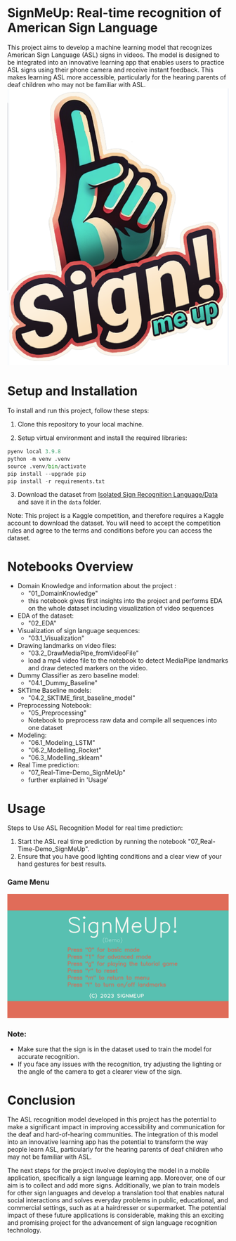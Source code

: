 
# SignMeUp: Real-time recognition of American Sign Language

This project aims to develop a machine learning model that recognizes American Sign Language (ASL) signs in videos. The model is designed to be integrated into an innovative learning app that enables users to practice ASL signs using their phone camera and receive instant feedback. This makes learning ASL more accessible, particularly for the hearing parents of deaf children who may not be familiar with ASL.
![image](./images/SignMeUp_Logo.png)
# Setup and Installation

To install and run this project, follow these steps:

1. Clone this repository to your local machine.

2. Setup virtual environment and install the required libraries:

```python
pyenv local 3.9.8
python -m venv .venv
source .venv/bin/activate
pip install --upgrade pip
pip install -r requirements.txt
```

3. Download the dataset from [Isolated Sign Recognition Language/Data](https://www.kaggle.com/competitions/asl-signs/data) and save it in the `data` folder.

Note: This project is a Kaggle competition, and therefore requires a Kaggle account to download the dataset. You will need to accept the competition rules and agree to the terms and conditions before you can access the dataset.

# Notebooks Overview
* Domain Knowledge and information about the project : 
  * "01_DomainKnowledge"
  * this notebook gives first insights into the project and performs EDA on the whole dataset including visualization of video sequences
* EDA of the dataset:
  * "02_EDA"
* Visualization of sign language sequences:
  * "03.1_Visualization"
* Drawing landmarks on video files: 
  * "03.2_DrawMediaPipe_fromVideoFile"
  * load a mp4 video file to the notebook to detect MediaPipe landmarks and draw detected markers on the video. 
* Dummy Classifier as zero baseline model:
  * "04.1_Dummy_Baseline"
* SKTime Baseline models:
  * "04.2_SKTIME_first_baseline_model"
* Preprocessing Notebook: 
  * "05_Preprocessing"
  * Notebook to preprocess raw data and compile all sequences into one dataset 
* Modeling: 
  * "06.1_Modeling_LSTM"
  * "06.2_Modelling_Rocket"
  * "06.3_Modelling_sklearn"
* Real Time prediction: 
  * "07_Real-Time-Demo_SignMeUp"
  * further explained in 'Usage'

# Usage 

Steps to Use ASL Recognition Model for real time prediction:

1. Start the ASL real time prediction by running the notebook "07_Real-Time-Demo_SignMeUp".
2. Ensure that you have good lighting conditions and a clear view of your hand gestures for best results.

### Game Menu
![image](./images/Real-Time-Demo-Menu.png)
### Note:

- Make sure that the sign is in the dataset used to train the model for accurate recognition.
- If you face any issues with the recognition, try adjusting the lighting or the angle of the camera to get a clearer view of the sign.



# Conclusion

The ASL recognition model developed in this project has the potential to make a significant impact in improving accessibility and communication for the deaf and hard-of-hearing communities. The integration of this model into an innovative learning app has the potential to transform the way people learn ASL, particularly for the hearing parents of deaf children who may not be familiar with ASL.

The next steps for the project involve deploying the model in a mobile application, specifically a sign language learning app. 
Moreover, one of our aim is to collect and add more signs. Additionally, we plan to train models for other sign languages and develop a translation tool that enables natural social interactions and solves everyday problems in public, educational, and commercial settings, such as at a hairdresser or supermarket. The potential impact of these future applications is considerable, making this an exciting and promising project for the advancement of sign language recognition technology.











